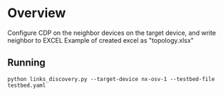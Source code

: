 # Overview

Configure CDP on the neighbor devices on the target device, and write neighbor to EXCEL
Example of created excel as "topology.xlsx"

## Running

```
python links_discovery.py --target-device nx-osv-1 --testbed-file testbed.yaml
```

